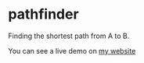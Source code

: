 pathfinder
==========

Finding the shortest path from A to B.

You can see a live demo on [my website](http://gmacg.co.uk/pathfinder)
